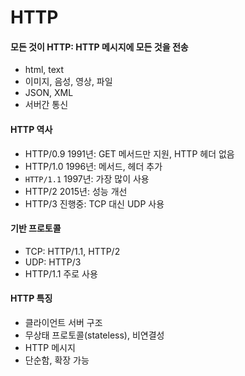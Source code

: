 # HTTP

#### 모든 것이 HTTP: HTTP 메시지에 모든 것을 전송
- html, text
- 이미지, 음성, 영상, 파일
- JSON, XML
- 서버간 통신

#### HTTP 역사
- HTTP/0.9 1991년: GET 메서드만 지원, HTTP 헤더 없음
- HTTP/1.0 1996년: 메서드, 헤더 추가
- `HTTP/1.1` 1997년: 가장 많이 사용
- HTTP/2 2015년: 성능 개선
- HTTP/3 진행중: TCP 대신 UDP 사용

#### 기반 프로토콜
- TCP: HTTP/1.1, HTTP/2
- UDP: HTTP/3
- HTTP/1.1 주로 사용

#### HTTP 특징
- 클라이언트 서버 구조
- 무상태 프로토콜(stateless), 비연결성
- HTTP 메시지
- 단순함, 확장 가능
